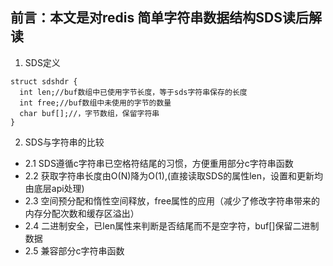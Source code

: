 ## 前言：本文是对redis 简单字符串数据结构SDS读后解读

1. SDS定义
```
struct sdshdr {
  int len;//buf数组中已使用字节长度，等于sds字符串保存的长度
  int free;//buf数组中未使用的字节的数量
  char buf[];//，字节数组，保留字符串
}
```
2. SDS与字符串的比较
 * 2.1 SDS遵循c字符串已空格符结尾的习惯，方便重用部分c字符串函数
 * 2.2 获取字符串长度由O(N)降为O(1),(直接读取SDS的属性len，设置和更新均由底层api处理)
 * 2.3 空间预分配和惰性空间释放，free属性的应用（减少了修改字符串带来的内存分配次数和缓存区溢出）
 * 2.4 二进制安全，已len属性来判断是否结尾而不是空字符，buf[]保留二进制数据
 * 2.5 兼容部分c字符串函数
